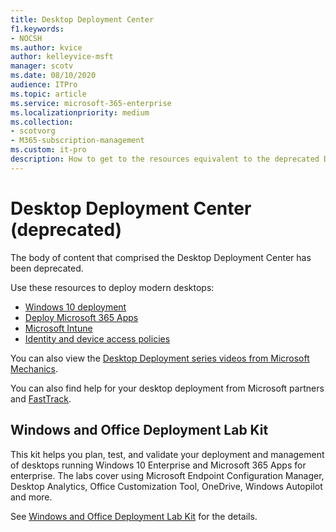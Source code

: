 ```yaml
---
title: Desktop Deployment Center
f1.keywords:
- NOCSH
ms.author: kvice
author: kelleyvice-msft
manager: scotv
ms.date: 08/10/2020
audience: ITPro
ms.topic: article
ms.service: microsoft-365-enterprise
ms.localizationpriority: medium
ms.collection: 
- scotvorg
- M365-subscription-management
ms.custom: it-pro
description: How to get to the resources equivalent to the deprecated Desktop Deployment Center.
---
```


# Desktop Deployment Center (deprecated)

The body of content that comprised the Desktop Deployment Center has been deprecated. 

Use these resources to deploy modern desktops:

- [Windows 10 deployment](/windows/deployment/)
- [Deploy Microsoft 365 Apps](/deployoffice/deployment-guide-microsoft-365-apps)
- [Microsoft Intune](/mem/intune/fundamentals/planning-guide)
- [Identity and device access policies](../security/office-365-security/microsoft-365-policies-configurations.md)

You can also view the [Desktop Deployment series videos from Microsoft Mechanics](https://www.aka.ms/watchhowtoshift).

You can also find help for your desktop deployment from Microsoft partners and [FastTrack](https://www.microsoft.com/fasttrack/microsoft-365).

## Windows and Office Deployment Lab Kit

This kit helps you plan, test, and validate your deployment and management of desktops running Windows 10 Enterprise and Microsoft 365 Apps for enterprise. The labs cover using Microsoft Endpoint Configuration Manager, Desktop Analytics, Office Customization Tool, OneDrive, Windows Autopilot and more.

See [Windows and Office Deployment Lab Kit](modern-desktop-deployment-and-management-lab.md) for the details.